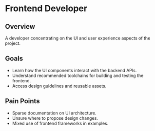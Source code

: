 # Frontend Developer

## Overview
A developer concentrating on the UI and user experience aspects of the project.

## Goals
- Learn how the UI components interact with the backend APIs.
- Understand recommended toolchains for building and testing the frontend.
- Access design guidelines and reusable assets.

## Pain Points
- Sparse documentation on UI architecture.
- Unsure where to propose design changes.
- Mixed use of frontend frameworks in examples.
